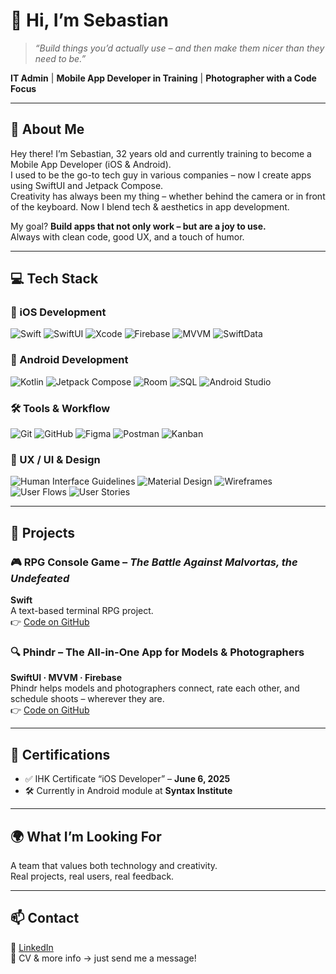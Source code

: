 # 👋 Hi, I’m Sebastian

> *“Build things you’d actually use – and then make them nicer than they need to be.”*

**IT Admin** | **Mobile App Developer in Training** | **Photographer with a Code Focus**

---

## 🚀 About Me

Hey there! I’m Sebastian, 32 years old and currently training to become a Mobile App Developer (iOS & Android).  
I used to be the go-to tech guy in various companies – now I create apps using SwiftUI and Jetpack Compose.  
Creativity has always been my thing – whether behind the camera or in front of the keyboard. Now I blend tech & aesthetics in app development.

My goal? **Build apps that not only work – but are a joy to use.**  
Always with clean code, good UX, and a touch of humor.

---

## 💻 Tech Stack

### 🧠 iOS Development
![Swift](https://img.shields.io/badge/Swift-F05138?style=for-the-badge&logo=swift&logoColor=white)
![SwiftUI](https://img.shields.io/badge/SwiftUI-000000?style=for-the-badge&logo=swift&logoColor=white)
![Xcode](https://img.shields.io/badge/Xcode-1575F9?style=for-the-badge&logo=xcode&logoColor=white)
![Firebase](https://img.shields.io/badge/Firebase-FFCA28?style=for-the-badge&logo=firebase&logoColor=white)
![MVVM](https://img.shields.io/badge/MVVM-4285F4?style=for-the-badge)
![SwiftData](https://img.shields.io/badge/SwiftData-0A84FF?style=for-the-badge)

### 🤖 Android Development
![Kotlin](https://img.shields.io/badge/Kotlin-7F52FF?style=for-the-badge&logo=kotlin&logoColor=white)
![Jetpack Compose](https://img.shields.io/badge/Jetpack%20Compose-4285F4?style=for-the-badge&logo=android&logoColor=white)
![Room](https://img.shields.io/badge/Room-FF6F00?style=for-the-badge)
![SQL](https://img.shields.io/badge/SQL-336791?style=for-the-badge)
![Android Studio](https://img.shields.io/badge/Android%20Studio-3DDC84?style=for-the-badge&logo=android-studio&logoColor=white)

### 🛠 Tools & Workflow
![Git](https://img.shields.io/badge/Git-F05032?style=for-the-badge&logo=git&logoColor=white)
![GitHub](https://img.shields.io/badge/GitHub-181717?style=for-the-badge&logo=github&logoColor=white)
![Figma](https://img.shields.io/badge/Figma-F24E1E?style=for-the-badge&logo=figma&logoColor=white)
![Postman](https://img.shields.io/badge/Postman-FF6C37?style=for-the-badge&logo=postman&logoColor=white)
![Kanban](https://img.shields.io/badge/Kanban-0052CC?style=for-the-badge)

### 🎨 UX / UI & Design
![Human Interface Guidelines](https://img.shields.io/badge/HIG-000000?style=for-the-badge)
![Material Design](https://img.shields.io/badge/Material%20Design-757575?style=for-the-badge&logo=material-design&logoColor=white)
![Wireframes](https://img.shields.io/badge/Wireframes-FFC107?style=for-the-badge)
![User Flows](https://img.shields.io/badge/User%20Flow-2196F3?style=for-the-badge)
![User Stories](https://img.shields.io/badge/User%20Stories-607D8B?style=for-the-badge)

---

## 📱 Projects

### 🎮 RPG Console Game – *The Battle Against Malvortas, the Undefeated*  
**Swift**  
A text-based terminal RPG project.  
👉 [Code on GitHub](https://github.com/SebastianHufeld/RPG_Console_game_Modul_2)

### 🔍 Phindr – The All-in-One App for Models & Photographers  
**SwiftUI · MVVM · Firebase**  
Phindr helps models and photographers connect, rate each other, and schedule shoots – wherever they are.  
👉 [Code on GitHub](https://github.com/SebastianHufeld/Phindr)

---

## 📜 Certifications

- ✅ IHK Certificate “iOS Developer” – **June 6, 2025**  
- 🛠️ Currently in Android module at **Syntax Institute**

---

## 🌍 What I’m Looking For

A team that values both technology and creativity.  
Real projects, real users, real feedback.

---

## 📫 Contact

🔗 [LinkedIn](https://www.linkedin.com/in/sebastian-hufeld/)  
🧾 CV & more info → just send me a message!
